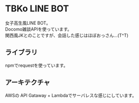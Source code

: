 # TBKo LINE BOT
女子高生風LINE BOT。  
Docomo雑談APIを使っています。  
関西風JKとのことですが、会話した感じはほぼおっさん…(T^T)  

## ライブラリ
npmでrequestを使っています。  

## アーキテクチャ
AWSの API Gataway + Lambdaでサーバレスな感じにしています。
